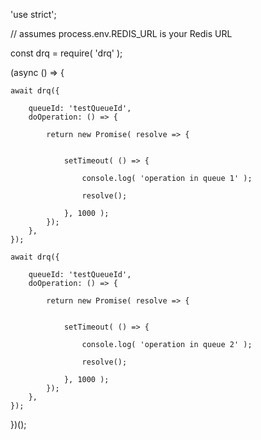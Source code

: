 'use strict';

// assumes process.env.REDIS_URL is your Redis URL

const drq = require( 'drq' );



(async () => {

    await drq({

        queueId: 'testQueueId',
        doOperation: () => {
            
            return new Promise( resolve => {


                setTimeout( () => {

                    console.log( 'operation in queue 1' );

                    resolve();

                }, 1000 );
            });
        },
    });

    await drq({

        queueId: 'testQueueId',
        doOperation: () => {
            
            return new Promise( resolve => {


                setTimeout( () => {

                    console.log( 'operation in queue 2' );

                    resolve();

                }, 1000 );
            });
        },
    });
})();
